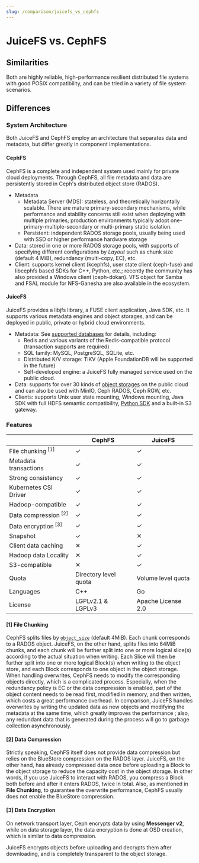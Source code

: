 ```yaml
---
slug: /comparison/juicefs_vs_cephfs
---
```


# JuiceFS vs. CephFS

## Similarities

Both are highly reliable, high-performance resilient distributed file systems with good POSIX compatibility, and can be tried in a variety of file system scenarios.

## Differences

### System Architecture

Both JuiceFS and CephFS employ an architecture that separates data and metadata, but differ greatly in component implementations.

#### CephFS

CephFS is a complete and independent system used mainly for private cloud deployments. Through CephFS, all file metadata and data are persistently stored in Ceph's distributed object store (RADOS).

- Metadata
  - Metadata Server (MDS): stateless, and theoretically horizontally scalable. There are mature primary-secondary mechanisms, while performance and stability concerns still exist when deploying with multiple primaries; production environments typically adopt one-primary-multiple-secondary or multi-primary static isolation.
  - Persistent: independent RADOS storage pools, usually being used with SSD or higher performance hardware storage
- Data: stored in one or more RADOS storage pools, with supports of specifying different configurations by _Layout_ such as chunk size (default 4 MiB), redundancy (multi-copy, EC), etc.
- Client: supports kernel client (kcephfs), user state client (ceph-fuse) and libcephfs based SDKs for C++, Python, etc.; recently the community has also provided a Windows client (ceph-dokan). VFS object for Samba and FSAL module for NFS-Ganesha are also available in the ecosystem.

#### JuiceFS

JuiceFS provides a libjfs library, a FUSE client application, Java SDK, etc. It supports various metadata engines and object storages, and can be deployed in public, private or hybrid cloud environments.

- Metadata: See [supported databases](../../guide/how_to_setup_metadata_engine.md) for details, including:
  - Redis and various variants of the Redis-compatible protocol (transaction supports are required)
  - SQL family: MySQL, PostgreSQL, SQLite, etc.
  - Distributed K/V storage: TiKV (Apple FoundationDB will be supported in the future)
  - Self-developed engine: a JuiceFS fully managed service used on the public cloud.
- Data: supports for over 30 kinds of [object storages](../../guide/how_to_setup_object_storage.md) on the public cloud and can also be used with MinIO, Ceph RADOS, Ceph RGW, etc.
- Clients: supports Unix user state mounting, Windows mounting, Java SDK with full HDFS semantic compatibility, [Python SDK](https://github.com/megvii-research/juicefs-python) and a built-in S3 gateway.

### Features

|                                 | CephFS                | JuiceFS            |
| -----------------------         | ----------            | -------------      |
| File chunking<sup> [1]</sup>    | ✓                     | ✓                  |
| Metadata transactions           | ✓                     | ✓                  |
| Strong consistency              | ✓                     | ✓                  |
| Kubernetes CSI Driver           | ✓                     | ✓                  |
| Hadoop-compatible               | ✓                     | ✓                  |
| Data compression<sup> [2]</sup> | ✓                     | ✓                  |
| Data encryption<sup> [3]</sup>  | ✓                     | ✓                  |
| Snapshot                        | ✓                     | ✕                  |
| Client data caching             | ✕                     | ✓                  |
| Hadoop data Locality            | ✕                     | ✓                  |
| S3-compatible                   | ✕                     | ✓                  |
| Quota                           | Directory level quota | Volume level quota |
| Languages                       | C++                   | Go                 |
| License                         | LGPLv2.1 & LGPLv3     | Apache License 2.0             |

#### [1] File Chunking

CephFS splits files by [`object_size`](https://docs.ceph.com/en/latest/cephfs/file-layouts/#reading-layouts-with-getfattr) (default 4MiB). Each chunk corresponds to a RADOS object. JuiceFS, on the other hand, splits files into 64MiB chunks, and each chunk will be further split into one or more logical slice(s) according to the actual situation when writing. Each Slice will then be further split into one or more logical Block(s) when writing to the object store, and each Block corresponds to one object in the object storage. When handling overwrites, CephFS needs to modify the corresponding objects directly, which is a complicated process. Especially, when the redundancy policy is EC or the data compression is enabled, part of the object content needs to be read first, modified in memory, and then written, which costs a great performance overhead. In comparison, JuiceFS handles overwrites by writing the updated data as new objects and modifying the metadata at the same time, which greatly improves the performance
; also, any redundant data that is generated during the process will go to garbage collection asynchronously.

#### [2] Data Compression

Strictly speaking, CephFS itself does not provide data compression but relies on the BlueStore compression on the RADOS layer. JuiceFS, on the other hand, has already compressed data once before uploading a Block to the object storage to reduce the capacity cost in the object storage. In other words, if you use JuiceFS to interact with RADOS, you compress a Block both before and after it enters RADOS, twice in total. Also, as mentioned in **File Chunking**, to guarantee the overwrite performance, CephFS usually does not enable the BlueStore compression.

#### [3] Data Encryption

On network transport layer, Ceph encrypts data by using **Messenger v2**, while on data storage layer, the data encryption is done at OSD creation, which is similar to data compression.

JuiceFS encrypts objects before uploading and decrypts them after downloading, and is completely transparent to the object storage.
